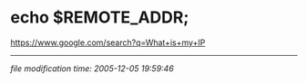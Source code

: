 echo $REMOTE\_ADDR;
===================

<https://www.google.com/search?q=What+is+my+IP>

* * *

<div class="rightside"><em>file modification time: 2005-12-05 19:59:46</em></div>

